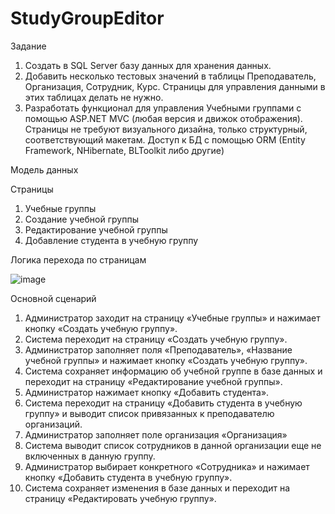 # StudyGroupEditor
Задание
1.	Создать в SQL Server базу данных для хранения данных.
2.	Добавить несколько тестовых значений в таблицы Преподаватель, Организация, Сотрудник, Курс. Страницы для управления данными в этих таблицах делать не нужно.
3.	Разработать функционал для управления Учебными группами с помощью ASP.NET MVC (любая версия и движок отображения). Страницы не требуют визуального дизайна, только структурный, соответствующий макетам. Доступ к БД с помощью ORM (Entity Framework, NHibernate, BLToolkit либо другие) 

Модель данных
 

Страницы
1.	Учебные группы
2.	Создание учебной группы
3.	Редактирование учебной группы
4.	Добавление студента в учебную группу

Логика перехода по страницам

![image](https://github.com/Minddarkness/StudyGroupEditor/assets/25738638/83d6d6d5-7655-4da0-8ff5-e6352a6e767a)
 
Основной сценарий
1.	Администратор заходит на страницу «Учебные группы» и нажимает кнопку «Создать учебную группу».
2.	Система переходит на страницу «Создать учебную группу».
3.	Администратор заполняет поля «Преподаватель», «Название учебной группы» и нажимает кнопку «Создать учебную группу».
4.	Система сохраняет информацию об учебной группе в базе данных и переходит на страницу «Редактирование учебной группы».
5.	Администратор нажимает кнопку «Добавить студента».
6.	Система переходит на страницу «Добавить студента в учебную группу» и выводит список привязанных к преподавателю организаций.
7.	Администратор заполняет поле организация «Организация»
8.	Система выводит список сотрудников в данной организации еще не включенных в данную группу.
9.	Администратор выбирает конкретного «Сотрудника» и нажимает кнопку «Добавить студента в учебную группу».
10.	Система сохраняет изменения в базе данных и переходит на страницу «Редактировать учебную группу».
